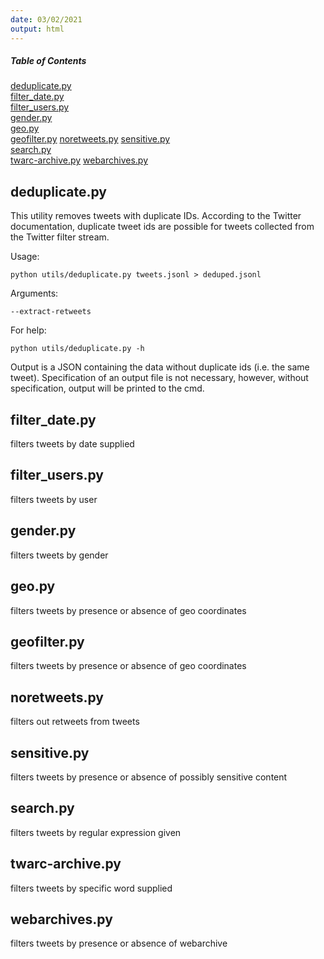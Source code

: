 ```yaml
---
date: 03/02/2021
output: html
---
```


##### Table of Contents  
[deduplicate.py](#headers)  
[filter_date.py](#filter_date.py)  
[filter_users.py](#filter_users.py )  
[gender.py](#gender.py)  
[geo.py](#geo.py)  
[geofilter.py](#geofilter.py) 
[noretweets.py](#noretweets.py) 
[sensitive.py](#sensitive.py)  
[search.py](#search.py)  
[twarc-archive.py](#twarc-archive.py) 
[webarchives.py](#webarchives.py) 


<a name="headers"/>
 
## deduplicate.py
This utility removes tweets with duplicate IDs. According to the Twitter documentation, duplicate tweet ids are possible for tweets collected from the Twitter filter stream. 

Usage:

    python utils/deduplicate.py tweets.jsonl > deduped.jsonl
    
Arguments: 

    --extract-retweets 
    
For help: 

    python utils/deduplicate.py -h 
    
Output is a JSON containing the data without duplicate ids (i.e. the same tweet). Specification of an output file is not necessary, however, without specification, output will be printed to the cmd.  


## filter_date.py
filters tweets by date supplied

## filter_users.py 
filters tweets by user

## gender.py 
filters tweets by gender

## geo.py 
filters tweets by presence or absence of geo coordinates

## geofilter.py 
filters tweets by presence or absence of geo coordinates

## noretweets.py
filters out retweets from tweets 

## sensitive.py 
filters tweets by presence or absence of possibly sensitive content

## search.py 
filters tweets by regular expression given

## twarc-archive.py 
filters tweets by specific word supplied

## webarchives.py 
filters tweets by presence or absence of webarchive
